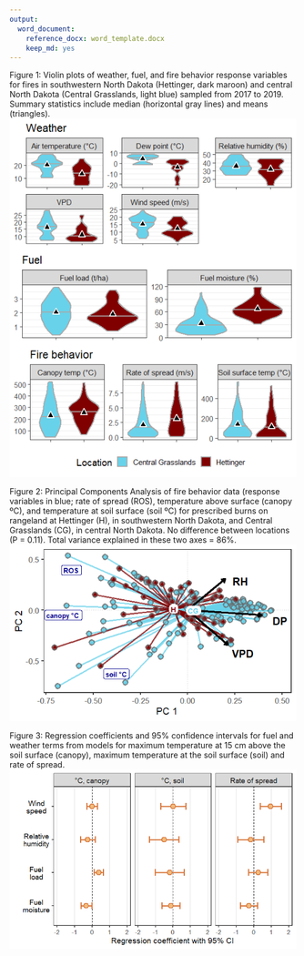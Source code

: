 ```yaml
---
output:
  word_document:
    reference_docx: word_template.docx
    keep_md: yes
---
```






<!-- Table 1: Results of generalized linear mixed effect regression models testing three measure of fire behavior against four potential predictor variables. Statistics reflect pooled results of 50 imputed datasets using the *mice* package in R; see Methods. Vapor pressure deficit included for Rate of spread only due to statistically-significant difference between GLMM regression results that included VPD compared to RH alone (Wald = 5.32, P = 0.02), while temperature models had no such difference. -->

<!-- |Response           |Model term             |       t df  |      P| -->
<!-- |:------------------|:----------------------|------------:|------:| -->
<!-- |Rate of spread     |                       |             |       | -->
<!-- |                   |Wind speed             |  2.92 108.0 | < 0.01| -->
<!-- |                   |Vapor pressure deficit | -2.31 108.1 |   0.02| -->
<!-- |                   |Relative humidity      | -1.66 80.8  |   0.10| -->
<!-- |                   |Fuel load              |  1.16 49.9  |   0.25| -->
<!-- |                   |Fuel moisture          | -0.68 62.9  |   0.50| -->
<!-- |Canopy temperature |                       |             |       | -->
<!-- |                   |Fuel load              |  2.82 54.2  |   0.01| -->
<!-- |                   |Fuel moisture          | -2.16 40.9  |   0.04| -->
<!-- |                   |Relative humidity      | -1.19 120.4 |   0.24| -->
<!-- |                   |Wind speed             |  0.02 132.4 |   0.99| -->
<!-- |Surface temperature|                       |             |       | -->
<!-- |                   |Relative humidity      | -1.19 74.8  |   0.24| -->
<!-- |                   |Fuel load              | -0.48 20.1  |   0.64| -->
<!-- |                   |Fuel moisture          | -0.47 40.1  |   0.64| -->
<!-- |                   |Wind speed             |  0.06 49.5  |   0.95| -->




Figure  1: Violin plots of weather, fuel, and fire behavior response variables for fires in southwestern North Dakota (Hettinger, dark maroon) and central North Dakota (Central Grasslands, light blue) sampled from 2017 to 2019. Summary statistics include median (horizontal gray lines) and means (triangles).  
![Figure  1: Violin plots of weather, fuel, and fire behavior response variables for fires in southwestern North Dakota (Hettinger, dark maroon) and central North Dakota (Central Grasslands, light blue) sampled from 2017 to 2019. Summary statistics include median (horizontal gray lines) and means (triangles).  ](FigureGenerator_files/figure-docx/data_summary_gg-1.png)



Figure  2: Principal Components Analysis of fire behavior data (response variables in blue; rate of spread (ROS), temperature above surface (canopy ºC), and temperature at soil surface (soil ºC) for prescribed burns on rangeland at Hettinger (H), in southwestern North Dakota, and Central Grasslands (CG), in central North Dakota. No difference between locations (P = 0.11). Total variance explained in these two axes = 86%. 
![Figure  2: Principal Components Analysis of fire behavior data (response variables in blue; rate of spread (ROS), temperature above surface (canopy ºC), and temperature at soil surface (soil ºC) for prescribed burns on rangeland at Hettinger (H), in southwestern North Dakota, and Central Grasslands (CG), in central North Dakota. No difference between locations (P = 0.11). Total variance explained in these two axes = 86%. ](FigureGenerator_files/figure-docx/pca_gg-1.png)



Figure  3: Regression coefficients and 95% confidence intervals for fuel and weather terms from models for maximum temperature at 15 cm above the soil surface (canopy), maximum temperature at the soil surface (soil) and rate of spread. 
![Figure  3: Regression coefficients and 95% confidence intervals for fuel and weather terms from models for maximum temperature at 15 cm above the soil surface (canopy), maximum temperature at the soil surface (soil) and rate of spread. ](FigureGenerator_files/figure-docx/CI_gg-1.png)

